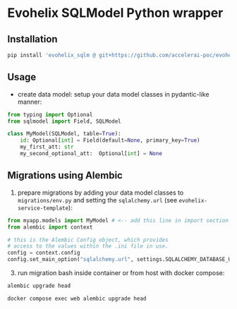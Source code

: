 # Evohelix SQLModel Python wrapper

## Installation

```bash
pip install 'evohelix_sqlm @ git+https://github.com/accelerai-poc/evohelix-sqlmodel-py@main'
```

## Usage

- create data model: setup your data model classes in pydantic-like manner:
```python
from typing import Optional
from sqlmodel import Field, SQLModel

class MyModel(SQLModel, table=True):
    id: Optional[int] = Field(default=None, primary_key=True)
    my_first_att: str
    my_second_optional_att:  Optional[int] = None
```

## Migrations using Alembic
1. prepare migrations by adding your data model classes to `migrations/env.py` and setting the `sqlalchemy.url` (see `evohelix-service-template`):
```python
from myapp.models import MyModel # <-- add this line in import section before running any code
from alembic import context

# this is the Alembic Config object, which provides
# access to the values within the .ini file in use.
config = context.config
config.set_main_option("sqlalchemy.url", settings.SQLALCHEMY_DATABASE_URI) # need to set 'SQLALCHEMY_DATABASE_URI' in settings.py
```
3. run migration bash inside container or from host with docker compose:
```bash
alembic upgrade head
``` 
```bash
docker compose exec web alembic upgrade head
``` 